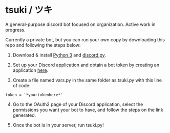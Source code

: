 # tsuki / ツキ
A general-purpose discord bot focused on organization. Active work in progress.

Currently a private bot, but you can run your own copy by downloading this repo and following the steps below:

1. Download & install [Python 3](https://www.python.org/downloads/) and [discord.py](https://discordpy.readthedocs.io/).

2. Set up your Discord application and obtain a bot token by creating an application [here](https://discord.com/developers).

3. Create a file named vars.py in the same folder as tsuki.py with this line of code:

`token = '*yourtokenhere*'`

4. Go to the OAuth2 page of your Discord application, select the permissions you want your bot to have, and follow the steps on the link generated.

5. Once the bot is in your server, run tsuki.py!
